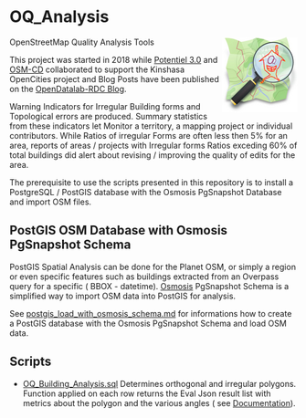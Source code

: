 # OQ_Analysis
OpenStreetMap Quality Analysis Tools 
<img align="right" width="132" height="132" src="img/OQi_132.png">

This project was started in 2018 while [Potentiel 3.0](http://potentiel3-0.org/index.php/en/) and [OSM-CD](https://openstreetmap.cd/)  collaborated to support the Kinshasa OpenCities project and Blog Posts have been published on the [OpenDatalab-RDC Blog](https://opendatalabrdc.github.io/Blog/#!index.md).

Warning Indicators for Irregular Building forms and Topological errors are produced.  Summary statistics from these indicators let Monitor a territory, a mapping project or individual contributors. While Ratios of irregular Forms are often less then 5% for an area, reports of areas / projects  with Irregular forms Ratios exceding 60% of total buildings did alert about revising / improving the quality of edits for the area.

The prerequisite to use the scripts presented in this repository is to install a PostgreSQL / PostGIS database with the Osmosis PgSnapshot Database and import OSM files.

## PostGIS OSM Database with Osmosis PgSnapshot Schema

PostGIS Spatial Analysis can be done for the Planet OSM, or simply a region or even specific features such as buildings extracted from an Overpass query for a specific ( BBOX - datetime). 
[Osmosis](https://wiki.openstreetmap.org/wiki/Osmosis) 
PgSnapshot Schema is a simplified way to import OSM data into PostGIS for analysis. 

See [postgis_load_with_osmosis_schema.md](postgis_load_with_osmosis_schema.md) for informations how to create a PostGIS database with the Osmosis PgSnapshot Schema and load OSM data. 

## Scripts 

- [OQ_Building_Analysis.sql](https://github.com/pierzen/OQ_Analysis/blob/master/script/OQ_Building_Analysis.sql)
 Determines orthogonal and irregular polygons. Function applied on each row returns the Eval Json result list with metrics about the polygon and the various angles ( see [Documentation](docum/OQ_Building_Analysis%20-%20Buildings%20Topological%20evaluation%20and%20Form%20analysis.md)).
